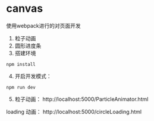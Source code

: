 # canvas  
使用webpack进行的对页面开发
1. 粒子动画
2. 圆形进度条
3. 搭建环境

```
npm install
```
4. 开启开发模式：
  ```
  npm run dev
  ```

5. 粒子动画：
 http://localhost:5000/ParticleAnimator.html
 
 loading 动画：
 http://localhost:5000/circleLoading.html


